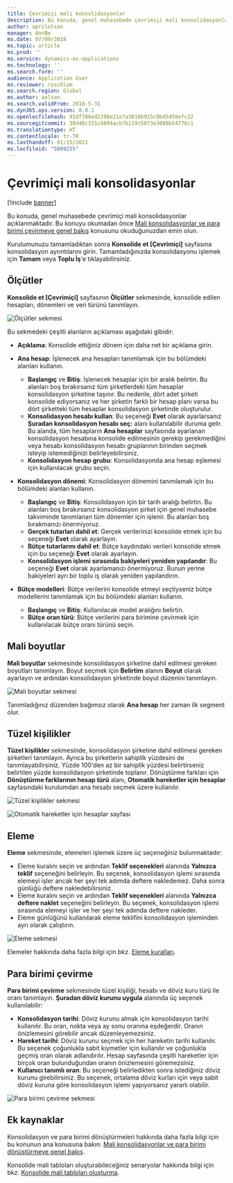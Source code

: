 ```yaml
---
title: Çevrimiçi mali konsolidasyonlar
description: Bu konuda, genel muhasebede çevrimiçi mali konsolidasyonlar açıklanmaktadır.
author: aprilolson
manager: AnnBe
ms.date: 07/09/2018
ms.topic: article
ms.prod: ''
ms.service: dynamics-ax-applications
ms.technology: ''
ms.search.form: ''
audience: Application User
ms.reviewer: roschlom
ms.search.region: Global
ms.author: aolson
ms.search.validFrom: 2018-5-31
ms.dyn365.ops.version: 8.0.1
ms.openlocfilehash: 91df786ed2298e21e7a3018b915c9bd5458efc32
ms.sourcegitcommit: 38d40c331c8894acb7b119c5073e3088b54776c1
ms.translationtype: HT
ms.contentlocale: tr-TR
ms.lasthandoff: 01/15/2021
ms.locfileid: "5009255"
---
```

# <a name="online-financial-consolidations"></a>Çevrimiçi mali konsolidasyonlar

[!include [banner](../includes/banner.md)]

Bu konuda, genel muhasebede çevrimiçi mali konsolidasyonlar açıklanmaktadır. Bu konuyu okumadan önce [Mali konsolidasyonlar ve para birimi çevirmeye genel bakış](financial-consolidations-currency-translation.md) konusunu okuduğunuzdan emin olun.

Kurulumunuzu tamamladıktan sonra **Konsolide et [Çevrimiçi]** sayfasına konsolidasyon ayrıntılarını girin. Tamamladığınızda konsolidasyonu işlemek için **Tamam** veya **Toplu İş**'e tıklayabilirsiniz.

## <a name="criteria"></a>Ölçütler
**Konsolide et [Çevrimiçi]** sayfasının **Ölçütler** sekmesinde, konsolide edilen hesapları, dönemleri ve veri türünü tanımlayın.

![Ölçütler sekmesi](./media/criteria-consolidate-online.png "Ölçütler sekmesi")

Bu sekmedeki çeşitli alanların açıklaması aşağıdaki gibidir:

- **Açıklama**: Konsolide ettiğiniz dönem için daha net bir açıklama girin.
- **Ana hesap**: İşlenecek ana hesapları tanımlamak için bu bölümdeki alanları kullanın.

    - **Başlangıç** ve **Bitiş**: İşlenecek hesaplar için bir aralık belirtin. Bu alanları boş bırakırsanız tüm şirketlerdeki tüm hesaplar konsolidasyon şirketine taşınır. Bu nedenle, dört adet şirketi konsolide ediyorsanız ve her şirketin farklı bir hesap planı varsa bu dört şirketteki tüm hesaplar konsolidasyon şirketinde oluşturulur.
    - **Konsolidasyon hesabı kullan**: Bu seçeneği **Evet** olarak ayarlarsanız **Şuradan konsolidasyon hesabı seç:** alanı kullanılabilir duruma gelir. Bu alanda, tüm hesapların **Ana hesaplar** sayfasında ayarlanan konsolidasyon hesabına konsolide edilmesinin gerekip gerekmediğini veya hesabı konsolidasyon hesabı gruplarının birinden seçmek isteyip istemediğinizi belirleyebilirsiniz.
    - **Konsolidasyon hesap grubu**: Konsolidasyonda ana hesap eşlemesi için kullanılacak grubu seçin.

- **Konsolidasyon dönemi**: Konsolidasyon dönemini tanımlamak için bu bölümdeki alanları kullanın.

    - **Başlangıç** ve **Bitiş**: Konsolidasyon için bir tarih aralığı belirtin. Bu alanları boş bırakırsanız konsolidasyon şirket için genel muhasebe takviminde tanımlanan tüm dönemler için işlenir. Bu alanları boş bırakmanızı önermiyoruz.
    - **Gerçek tutarları dahil et**: Gerçek verilerinizi konsolide etmek için bu seçeneği **Evet** olarak ayarlayın.
    - **Bütçe tutarlarını dahil et**: Bütçe kaydındaki verileri konsolide etmek için bu seçeneği **Evet** olarak ayarlayın.
    - **Konsolidasyon işlemi sırasında bakiyeleri yeniden yapılandır**: Bu seçeneği **Evet** olarak ayarlamanızı önermiyoruz. Bunun yerine bakiyeleri ayrı bir toplu iş olarak yeniden yapılandırın.

- **Bütçe modelleri**: Bütçe verilerini konsolide etmeyi seçtiyseniz bütçe modellerini tanımlamak için bu bölümdeki alanları kullanın.

    - **Başlangıç** ve **Bitiş**: Kullanılacak model aralığını belirtin.
    - **Bütçe oran türü**: Bütçe verilerini para birimine çevirmek için kullanılacak bütçe oranı türünü seçin.

## <a name="financial-dimensions"></a>Mali boyutlar
**Mali boyutlar** sekmesinde konsolidasyon şirketine dahil edilmesi gereken boyutları tanımlayın. Boyut seçmek için **Belirtim** alanını **Boyut** olarak ayarlayın ve ardından konsolidasyon şirketinde boyut düzenini tanımlayın.

![Mali boyutlar sekmesi](./media/financial-dimensions-cons.png "Mali boyutlar sekmesi")

Tanımladığınız düzenden bağımsız olarak **Ana hesap** her zaman ilk segment olur.

## <a name="legal-entities"></a>Tüzel kişilikler
**Tüzel kişilikler** sekmesinde, konsolidasyon şirketine dahil edilmesi gereken şirketleri tanımlayın. Ayrıca bu şirketlerin sahiplik yüzdesini de tanımlayabilirsiniz. Yüzde 100'den az bir sahiplik yüzdesi belirtirseniz belirtilen yüzde konsolidasyon şirketinde toplanır. Dönüştürme farkları için **Dönüştürme farklarının hesap türü** alanı, **Otomatik hareketler için hesaplar** sayfasındaki kurulumdan ana hesabı seçmek üzere kullanılır.

![Tüzel kişilikler sekmesi](./media/legal-entities-cons.png "Tüzel kişilikler sekmesi")

![Otomatik hareketler için hesaplar sayfası](./media/accounts-for-automatic-cons.png "Otomatik hareketler için hesaplar sayfası")

## <a name="elimination"></a>Eleme
**Eleme** sekmesinde, elemeleri işlemek üzere üç seçeneğiniz bulunmaktadır:

- Eleme kuralını seçin ve ardından **Teklif seçenekleri** alanında **Yalnızca teklif** seçeneğini belirleyin. Bu seçenek, konsolidasyon işlemi sırasında elemeyi işler ancak her şeyi tek adımda deftere nakledemez. Daha sonra günlüğü deftere nakledebilirsiniz.
- Eleme kuralını seçin ve ardından **Teklif seçenekleri** alanında **Yalnızca deftere naklet** seçeneğini belirleyin. Bu seçenek, konsolidasyon işlemi sırasında elemeyi işler ve her şeyi tek adımda deftere nakleder.
- Eleme günlüğünü kullanılarak eleme teklifini konsolidasyon işleminden ayrı olarak çalıştırın.

![Eleme sekmesi](./media/elimination-cons-onl.png "Eleme sekmesi")

Elemeler hakkında daha fazla bilgi için bkz. [Eleme kuralları](./elimination-rules.md).

## <a name="currency-translation"></a>Para birimi çevirme
**Para birimi çevirme** sekmesinde tüzel kişiliği, hesabı ve döviz kuru türü ile oranı tanımlayın. **Şuradan döviz kurunu uygula** alanında üç seçenek kullanılabilir:

- **Konsolidasyon tarihi**: Döviz kurunu almak için konsolidasyon tarihi kullanılır. Bu oran, nokta veya ay sonu oranına eşdeğerdir. Oranın önizlemesini görebilir ancak düzenleyemezsiniz.
- **Hareket tarihi**: Döviz kurunu seçmek için her hareketin tarihi kullanılır. Bu seçenek çoğunlukla sabit kıymetler için kullanılır ve çoğunlukla geçmiş oran olarak adlandırılır. Hesap sayfasında çeşitli hareketler için birçok oran bulunduğundan oranın önizlemesini göremezsiniz.
- **Kullanıcı tanımlı oran**: Bu seçeneği belirledikten sonra istediğiniz döviz kurunu girebilirsiniz. Bu seçenek, ortalama döviz kurları için veya sabit döviz kuruna göre konsolidasyon işlemi yapıyorsanız yararlı olabilir.

![Para birimi çevirme sekmesi](./media/currency-translation-cons-online.png "Para birimi çevirme sekmesi")

## <a name="additional-resources"></a>Ek kaynaklar

Konsolidasyon ve para birimi dönüştürmeleri hakkında daha fazla bilgi için bu konunun ana konusuna bakın: [Mali konsolidasyonlar ve para birimi dönüştürmeye genel bakış](./financial-consolidations-currency-translation.md).

Konsolide mali tabloları oluşturabileceğiniz senaryolar hakkında bilgi için bkz. [Konsolide mali tabloları oluşturma](./generating-consolidated-financial-statements.md).
